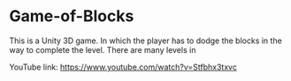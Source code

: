 # Game-of-Blocks
This is a Unity 3D game. In which the player has to dodge the blocks in the way to complete the level. There are many levels in 

YouTube link: https://www.youtube.com/watch?v=Stfbhx3txvc

